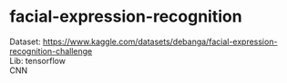 # facial-expression-recognition <br/>
Dataset: https://www.kaggle.com/datasets/debanga/facial-expression-recognition-challenge <br/>
Lib: tensorflow<br/>
CNN
